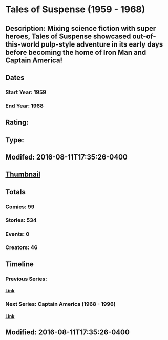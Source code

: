 # Tales of Suspense (1959 - 1968)
## Description: Mixing science fiction with super heroes, Tales of Suspense showcased out-of-this-world pulp-style adventure in its early days before becoming the home of Iron Man and Captain America!
## Dates
### Start Year: 1959
### End Year: 1968
## Rating: 
## Type: 
## Modifed: 2016-08-11T17:35:26-0400
## [Thumbnail](http://i.annihil.us/u/prod/marvel/i/mg/3/90/519be83b60816.jpg)
## Totals
### Comics: 99
### Stories: 534
### Events: 0
### Creators: 46
## Timeline
### Previous Series: 
#### [Link]()
### Next Series: Captain America (1968 - 1996)
#### [Link](http://gateway.marvel.com/v1/public/series/1996)
## Modified: 2016-08-11T17:35:26-0400